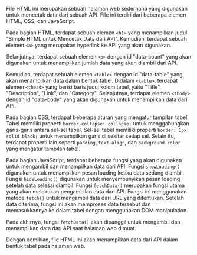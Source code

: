 File HTML ini merupakan sebuah halaman web sederhana yang digunakan untuk mencetak data dari sebuah API. File ini terdiri dari beberapa elemen HTML, CSS, dan JavaScript.

Pada bagian HTML, terdapat sebuah elemen `<h1>` yang menampilkan judul "Simple HTML untuk Mencetak Data dari API". Kemudian, terdapat sebuah elemen `<a>` yang merupakan hyperlink ke API yang akan digunakan. 

Selanjutnya, terdapat sebuah elemen `<p>` dengan id "data-count" yang akan digunakan untuk menampilkan jumlah data yang akan diambil dari API. 

Kemudian, terdapat sebuah elemen `<table>` dengan id "data-table" yang akan menampilkan data dalam bentuk tabel. Didalam `<table>`, terdapat elemen `<thead>` yang berisi baris judul kolom tabel, yaitu "Title", "Description", "Link", dan "Category". Selanjutnya, terdapat elemen `<tbody>` dengan id "data-body" yang akan digunakan untuk menampilkan data dari API.

Pada bagian CSS, terdapat beberapa aturan yang mengatur tampilan tabel. Tabel memiliki properti `border-collapse: collapse;` untuk menggabungkan garis-garis antara sel-sel tabel. Sel-sel tabel memiliki properti `border: 1px solid black;` untuk menampilkan garis di sekitar setiap sel. Selain itu, terdapat properti lain seperti `padding`, `text-align`, dan `background-color` yang mengatur tampilan tabel.

Pada bagian JavaScript, terdapat beberapa fungsi yang akan digunakan untuk mengambil dan menampilkan data dari API. Fungsi `showLoading()` digunakan untuk menampilkan pesan loading ketika data sedang diambil. Fungsi `hideLoading()` digunakan untuk menyembunyikan pesan loading setelah data selesai diambil. Fungsi `fetchData()` merupakan fungsi utama yang akan melakukan pengambilan data dari API. Fungsi ini menggunakan metode `fetch()` untuk mengambil data dari URL yang ditentukan. Setelah data diterima, fungsi ini akan memproses data tersebut dan memasukkannya ke dalam tabel dengan menggunakan DOM manipulation.

Pada akhirnya, fungsi `fetchData()` akan dipanggil untuk mengambil dan menampilkan data dari API saat halaman web dimuat.

Dengan demikian, file HTML ini akan menampilkan data dari API dalam bentuk tabel pada halaman web.
